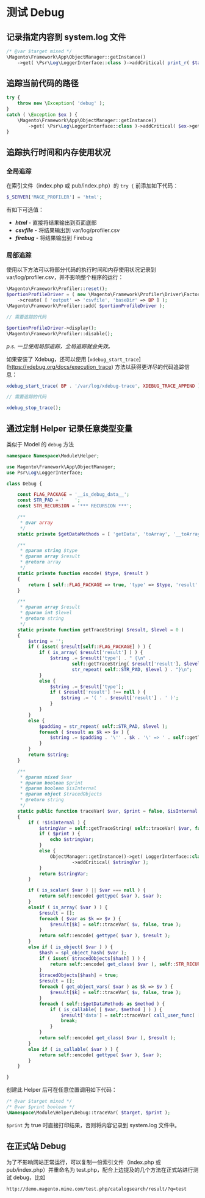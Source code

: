 # 测试 Debug

## 记录指定内容到 system.log 文件

```php
/* @var $target mixed */
\Magento\Framework\App\ObjectManager::getInstance()
    ->get( \Psr\Log\LoggerInterface::class )->addCritical( print_r( $target, true ) );
```


## 追踪当前代码的路径

```php
try {
    throw new \Exception( 'debug' );
}
catch ( \Exception $ex ) {
    \Magento\Framework\App\ObjectManager::getInstance()
        ->get( \Psr\Log\LoggerInterface::class )->addCritical( $ex->getTraceAsString() );
}
```


## 追踪执行时间和内存使用状况

### 全局追踪

在索引文件（index.php 或 pub/index.php）的 `try {` 前添加如下代码：

```php
$_SERVER['MAGE_PROFILER'] = 'html';
```

有如下可选值：

- ***html*** - 直接将结果输出到页面底部
- ***csvfile*** - 将结果输出到 var/log/profiler.csv
- ***firebug*** - 将结果输出到 Firebug

### 局部追踪

使用以下方法可以将部分代码的执行时间和内存使用状况记录到 var/log/profiler.csv，并不影响整个程序的运行：

```php
\Magento\Framework\Profiler::reset();
$portionProfileDriver = ( new \Magento\Framework\Profiler\Driver\Factory )
    ->create( [ 'output' => 'csvfile', 'baseDir' => BP ] );
\Magento\Framework\Profiler::add( $portionProfileDriver );

// 需要追踪的代码

$portionProfileDriver->display();
\Magento\Framework\Profiler::disable();
```

*p.s. 一旦使用局部追踪，全局追踪就会失效。*


如果安装了 Xdebug，还可以使用 [`xdebug_start_trace`] (https://xdebug.org/docs/execution_trace) 方法以获得更详尽的代码追踪信息：

```php
xdebug_start_trace( BP . '/var/log/xdebug-trace', XDEBUG_TRACE_APPEND );

// 需要追踪的代码

xdebug_stop_trace();
```


## 通过定制 Helper 记录任意类型变量

类似于 Model 的 `debug` 方法

```php
namespace Namespace\Module\Helper;

use Magento\Framework\App\ObjectManager;
use Psr\Log\LoggerInterface;

class Debug {

    const FLAG_PACKAGE = '__is_debug_data__';
    const STR_PAD = '    ';
    const STR_RECURSION = '*** RECURSION ***';

    /**
     * @var array
     */
    static private $getDataMethods = [ 'getData', 'toArray', '__toArray' ];

    /**
     * @param string $type
     * @param array $result
     * @return array
     */
    static private function encode( $type, $result )
    {
        return [ self::FLAG_PACKAGE => true, 'type' => $type, 'result' => $result ];
    }

    /**
     * @param array $result
     * @param int $level
     * @return string
     */
    static private function getTraceString( $result, $level = 0 )
    {
        $string = '';
        if ( isset( $result[self::FLAG_PACKAGE] ) ) {
            if ( is_array( $result['result'] ) ) {
                $string .= $result['type'] . " {\n" .
                        self::getTraceString( $result['result'], $level + 1 ) .
                        str_repeat( self::STR_PAD, $level ) . "}\n";
            }
            else {
                $string .= $result['type'];
                if ( $result['result'] !== null ) {
                    $string .= '( ' . $result['result'] . ' )';
                }
            }
        }
        else {
            $padding = str_repeat( self::STR_PAD, $level );
            foreach ( $result as $k => $v ) {
                $string .= $padding . '\'' . $k . '\' => ' . self::getTraceString( $v, $level ) . "\n";
            }
        }
        return $string;
    }

    /**
     * @param mixed $var
     * @param boolean $print
     * @param boolean $isInternal
     * @param object $tracedObjects
     * @return string
     */
    static public function traceVar( $var, $print = false, $isInternal = false, &$tracedObjects = [] )
    {
        if ( !$isInternal ) {
            $stringVar = self::getTraceString( self::traceVar( $var, false, true ) );
            if ( $print ) {
                echo $stringVar;
            }
            else {
                ObjectManager::getInstance()->get( LoggerInterface::class )
                        ->addCritical( $stringVar );
            }
            return $stringVar;
        }

        if ( is_scalar( $var ) || $var === null ) {
            return self::encode( gettype( $var ), $var );
        }
        elseif ( is_array( $var ) ) {
            $result = [];
            foreach ( $var as $k => $v ) {
                $result[$k] = self::traceVar( $v, false, true );
            }
            return self::encode( gettype( $var ), $result );
        }
        else if ( is_object( $var ) ) {
            $hash = spl_object_hash( $var );
            if ( isset( $tracedObjects[$hash] ) ) {
                return self::encode( get_class( $var ), self::STR_RECURSION );
            }
            $tracedObjects[$hash] = true;
            $result = [];
            foreach ( get_object_vars( $var ) as $k => $v ) {
                $result[$k] = self::traceVar( $v, false, true );
            }
            foreach ( self::$getDataMethods as $method ) {
                if ( is_callable( [ $var, $method ] ) ) {
                    $result['data'] = self::traceVar( call_user_func( [ $var, $method ] ), false, true );
                    break;
                }
            }
            return self::encode( get_class( $var ), $result );
        }
        else if ( is_callable( $var ) ) {
            return self::encode( gettype( $var ), $var );
        }
    }

}
```

创建此 Helper 后可在任意位置调用如下代码：

```php
/* @var $target mixed */
/* @var $print boolean */
\Namespace\Module\Helper\Debug::traceVar( $target, $print );
```

`$print` 为 true 时直接打印结果，否则将内容记录到 system.log 文件中。


## 在正式站 Debug

为了不影响网站正常运行，可以复制一份索引文件（index.php 或 pub/index.php）并重命名为 test.php，配合上边提及的几个方法在正式站进行测试 debug，比如

`http://demo.magento.mine.com/test.php/catalogsearch/result/?q=test`
